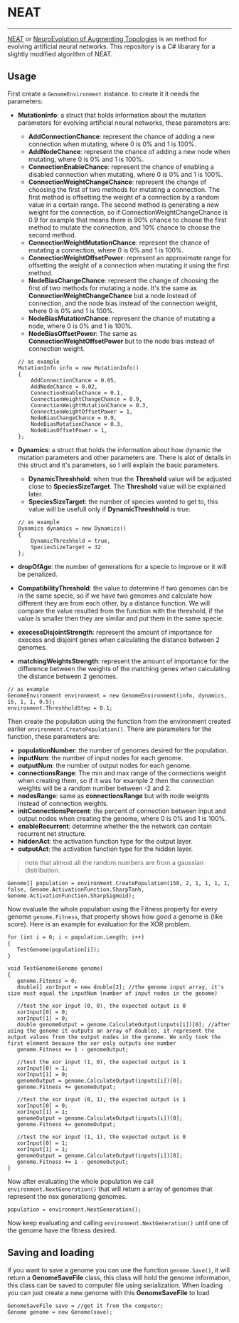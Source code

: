 # NEAT
---

[NEAT](https://en.wikipedia.org/wiki/Neuroevolution_of_augmenting_topologies) or [NeuroEvolution of Augmenting Topologies](https://en.wikipedia.org/wiki/Neuroevolution_of_augmenting_topologies) is an method for evolving artificial neural networks.
This repository is a C# libarary for a slightly modified algorithm of NEAT.

## Usage
First create a `GenomeEnvironment` instance. to create it it needs the parameters:
- **MutationInfo**: a struct that holds information about the mutation parameters for evolving artificial neural networks, these parameters are:
  - **AddConnectionChance**: represent the chance of adding a new connection when mutating, where 0 is 0% and 1 is 100%.
  - **AddNodeChance**: represent the chance of adding a new node when mutating, where 0 is 0% and 1 is 100%.
  - **ConnectionEnableChance**: represent the chance of enabling a disabled connection when mutating, where 0 is 0% and 1 is 100%.
  - **ConnectionWeightChangeChance**: represent the change of choosing the first of two methods for mutating a connection. The first method is offsetting the weight of a connection by a random value in a certain range. The second method is generating a new weight for the connection, so if ConnectionWeightChangeChance is 0.9 for example that means there is 90% chance to choose the first method to mutate the connection, and 10% chance to choose the second method.
  - **ConnectionWeightMutationChance**: represent the chance of mutating a connection, where 0 is 0% and 1 is 100%.
  - **ConnectionWeightOffsetPower**: represent an approximate range for offsetting the weight of a connection when mutating it using the first method.
  - **NodeBiasChangeChance**: represent the change of choosing the first of two methods for mutating a node. It's the same as **ConnectionWeightChangeChance** but a node instead of connection, and the node bias instead of the connection weight, where 0 is 0% and 1 is 100%.
  - **NodeBiasMutationChance**:  represent the chance of mutating a node, where 0 is 0% and 1 is 100%.
  - **NodeBiasOffsetPower**: The same as **ConnectionWeightOffsetPower** but to the node bias instead of connection weight.
  ```
  // as example
  MutationInfo info = new MutationInfo()
  {
      AddConnectionChance = 0.05,
      AddNodeChance = 0.02,
      ConnectionEnableChance = 0.1,
      ConnectionWeightChangeChance = 0.9,
      ConnectionWeightMutationChance = 0.3,
      ConnectionWeightOffsetPower = 1,
      NodeBiasChangeChance = 0.9,
      NodeBiasMutationChance = 0.3,
      NodeBiasOffsetPower = 1,
  };
  ```
 
- **Dynamics**: a struct that holds the information about how dynamic the mutation parameters and other parameters are. There is alot of details in this struct and it's parameters, so I will explain the basic parameters.
  - **DynamicThreshhold**: when true the **Threshold** value will be adjusted close to **SpeciesSizeTarget**. The **Threshold** value will be explained later.
  - **SpeciesSizeTarget**: the number of species wanted to get to, this value will be usefull only if **DynamicThreshhold** is true.
  ```
  // as example
  Dynamics dynamics = new Dynamics()
  {
      DynamicThreshhold = true,
      SpeciesSizeTarget = 32
  };
  ```

- **dropOfAge**: the number of generations for a specie to improve or it will be penalized.
- **CompatibilityThreshold**: the value to determine if two genomes can be in the same specie, so if we have two genomes and calculate how different they are from each other, by a distance function. We will compare the value resulted from the function with the threshold, if the value is smaller then they are similar and put them in the same specie.
- **execessDisjointStrength**: represent the amount of importance for execess and disjoint genes when calculating the distance between 2 genomes.
- **matchingWeightsStrength**: represent the amount of importance for the difference between the weights of the matching genes when calculating the distance between 2 genomes.
```
// as example
GenomeEnvironment environment = new GenomeEnvironment(info, dynamics, 15, 1, 1, 0.5);
environment.ThreshholdStep = 0.1;
```
Then create the population using the function from the environment created earlier `environment.CreatePopulation()`. There are parameters for the function, these parameters are:
- **populationNumber**: the number of genomes desired for the population.
- **inputNum**: the number of input nodes for each genome.
- **outputNum**: the number of output nodes for each genome.
- **connectionsRange**: The min and max range of the connections weight when creating them, so if it was for example 2 then the connection weights will be a random number between -2 and 2.
- **nodesRange**: same as **connectionsRange** but with node weights instead of connection weights.
- **initConnectionsPercent**: the percent of connection between input and output nodes when creating the genome, where 0 is 0% and 1 is 100%.
- **enableRecurrent**: determine whether the the network can contain recurrent net structure.
- **hiddenAct**: the activation function type for the output layer.
- **outputAct**: the activation function type for the hidden layer.
> note that almost all the random numbers are from a gaussian distribution.
```
Genome[] population = environment.CreatePopulation(150, 2, 1, 1, 1, 1, false, Genome.ActivationFunction.SharpTanh, Genome.ActivationFunction.SharpSigmoid);
```
Now evaluate the whole population using the Fitness property for every genome `genome.Fitness`, that property shows how good a genome is (like score). Here is an example for evaluation for the XOR problem.
```
for (int i = 0; i < population.Length; i++)
{
   TestGenome(population[i]);
}

void TestGenome(Genome genome)
{
   genome.Fitness = 0;
   double[] xorInput = new double[2]; //the genome input array, it's size must equal the inputNum (number of input nodes in the genome)
   
   //test the xor input (0, 0), the expected output is 0
   xorInput[0] = 0;
   xorInput[1] = 0;
   double genomeOutput = genome.CalculateOutput(inputs[i])[0]; //after using the genome it outputs an array of doubles, it represent the output values from the output nodes in the genome. We only took the first element because the xor only outputs one number
   genome.Fitness += 1 - genomeOutput;
   
   //test the xor input (1, 0), the expected output is 1
   xorInput[0] = 1;
   xorInput[1] = 0;
   genomeOutput = genome.CalculateOutput(inputs[i])[0];
   genome.Fitness += genomeOutput;
   
   //test the xor input (0, 1), the expected output is 1
   xorInput[0] = 0;
   xorInput[1] = 1;
   genomeOutput = genome.CalculateOutput(inputs[i])[0];
   genome.Fitness += genomeOutput;
   
   //test the xor input (1, 1), the expected output is 0
   xorInput[0] = 1;
   xorInput[1] = 1;
   genomeOutput = genome.CalculateOutput(inputs[i])[0];
   genome.Fitness += 1 - genomeOutput;
}
```
Now after evaluating the whole population we call `environment.NextGeneration()` that will return a array of genomes that represent the nex generationg genomes.
```
population = environment.NextGeneration();
```
Now keep evaluating and calling `environment.NextGeneration()` until one of the genome have the fitness desired.

## Saving and loading
if you want to save a genome you can use the function `genome.Save()`, it will return a **GenomeSaveFile** class, this class will hold the genome information, this class can be saved to computer file using serialization. When loading you can just create a new genome with this **GenomeSaveFile** to load 
```
GenomeSaveFile save = //get it from the computer;
Genome genome = new Genome(save);
```
